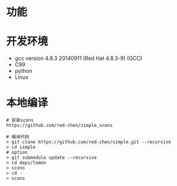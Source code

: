# 功能
# 开发环境
* gcc version 4.8.3 20140911 (Red Hat 4.8.3-9) (GCC)
* C99
* python
* Linux

# 本地编译
```
# 安装scons
https://github.com/red-chen/simple_scons

# 编译代码
> git clone https://github.com/red-chen/simple.git --recursive
> cd simple
# option
> git submodule update --recursive
> cd deps/lemon
> scons
> cd -
> scons
```

